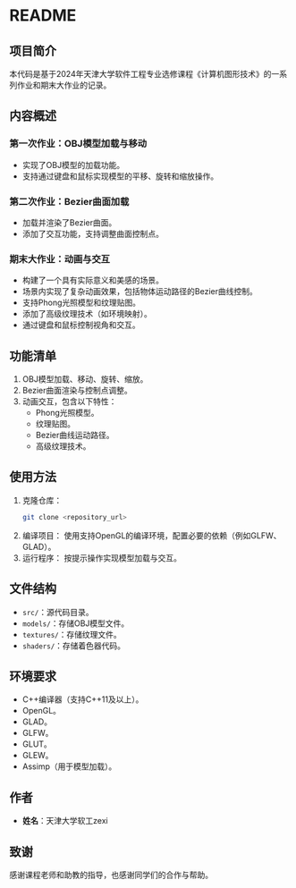# README

## 项目简介
本代码是基于2024年天津大学软件工程专业选修课程《计算机图形技术》的一系列作业和期末大作业的记录。

## 内容概述

### 第一次作业：OBJ模型加载与移动
- 实现了OBJ模型的加载功能。
- 支持通过键盘和鼠标实现模型的平移、旋转和缩放操作。

### 第二次作业：Bezier曲面加载
- 加载并渲染了Bezier曲面。
- 添加了交互功能，支持调整曲面控制点。

### 期末大作业：动画与交互
- 构建了一个具有实际意义和美感的场景。
- 场景内实现了复杂动画效果，包括物体运动路径的Bezier曲线控制。
- 支持Phong光照模型和纹理贴图。
- 添加了高级纹理技术（如环境映射）。
- 通过键盘和鼠标控制视角和交互。

## 功能清单
1. OBJ模型加载、移动、旋转、缩放。
2. Bezier曲面渲染与控制点调整。
3. 动画交互，包含以下特性：
   - Phong光照模型。
   - 纹理贴图。
   - Bezier曲线运动路径。
   - 高级纹理技术。

## 使用方法
1. 克隆仓库：
   ```bash
   git clone <repository_url>
   ```
2. 编译项目：
   使用支持OpenGL的编译环境，配置必要的依赖（例如GLFW、GLAD）。
3. 运行程序：
   按提示操作实现模型加载与交互。

## 文件结构
- `src/`：源代码目录。
- `models/`：存储OBJ模型文件。
- `textures/`：存储纹理文件。
- `shaders/`：存储着色器代码。

## 环境要求
- C++编译器（支持C++11及以上）。
- OpenGL。
- GLAD。
- GLFW。
- GLUT。
- GLEW。
- Assimp（用于模型加载）。

## 作者
- **姓名**：天津大学软工zexi

## 致谢
感谢课程老师和助教的指导，也感谢同学们的合作与帮助。
